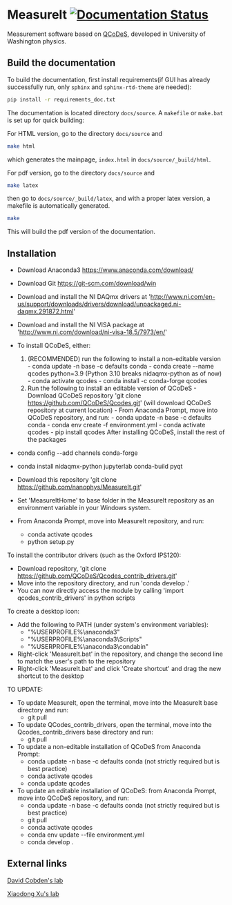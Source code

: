 # MeasureIt [![Documentation Status](https://readthedocs.org/projects/measureituw/badge/?version=latest)](https://measureituw.readthedocs.io/en/latest/?badge=latest)

Measurement software based on [QCoDeS](https://qcodes.github.io/), developed in University of Washington physics.

## Build the documentation

To build the documentation, first install requirements(if GUI has already successfully run, only `sphinx` and `sphinx-rtd-theme` are needed):

```bash
pip install -r requirements_doc.txt
```

The documentation is located directory `docs/source`. A `makefile` or `make.bat` is set up for quick building:

For HTML version, go to the directory `docs/source` and

```bash
make html
```

which generates the mainpage, `index.html` in `docs/source/_build/html`.

For pdf version, go to the directory `docs/source` and

```bash
make latex
```

then go to `docs/source/_build/latex`, and with a proper latex version, a makefile is automatically generated. 

```bash
make
```

This will build the pdf version of the documentation.

## Installation

- Download Anaconda3 https://www.anaconda.com/download/
- Download Git https://git-scm.com/download/win
- Download and install the NI DAQmx drivers at 'http://www.ni.com/en-us/support/downloads/drivers/download/unpackaged.ni-daqmx.291872.html'
- Download and install the NI VISA package at 'http://www.ni.com/download/ni-visa-18.5/7973/en/'

- To install QCoDeS, either:
    1) (RECOMMENDED) run the following to install a non-editable version
      - conda update -n base -c defaults conda
      - conda create --name qcodes python=3.9 (Python 3.10 breaks nidaqmx-python as of now)
      - conda activate qcodes
      - conda install -c conda-forge qcodes
    2) Run the following to install an editable version of QCoDeS
      - Download QCoDeS repository 'git clone https://github.com/QCoDeS/Qcodes.git' (will download QCoDeS repository at current location)
      - From Anaconda Prompt, move into QCoDeS repository, and run:
      - conda update -n base -c defaults conda
      - conda env create -f environment.yml
      - conda activate qcodes
      - pip install qcodes
After installing QCoDeS, install the rest of the packages
- conda config --add channels conda-forge 
- conda install nidaqmx-python jupyterlab conda-build pyqt
- Download this repository 'git clone https://github.com/nanophys/MeasureIt.git'
- Set 'MeasureItHome' to base folder in the MeasureIt repository as an environment variable in your Windows system.
- From Anaconda Prompt, move into MeasureIt repository, and run:
    - conda activate qcodes
    - python setup.py

To install the contributor drivers (such as the Oxford IPS120):
- Download repository, 'git clone https://github.com/QCoDeS/Qcodes_contrib_drivers.git'
- Move into the repository directory, and run 'conda develop .'
- You can now directly access the module by calling 'import qcodes_contrib_drivers' in python scripts

To create a desktop icon:
- Add the following to PATH (under system's environment variables):
    - "%USERPROFILE%\anaconda3"
    - "%USERPROFILE%\anaconda3\Scripts"
    - "%USERPROFILE%\anaconda3\condabin"
- Right-click 'MeasureIt.bat' in the repository, and change the second line to match the user's path to the repository
- Right-click 'MeasureIt.bat' and click 'Create shortcut' and drag the new shortcut to the desktop

TO UPDATE:
- To update MeasureIt, open the terminal, move into the MeasureIt base directory and run:
    - git pull
- To update QCodes_contrib_drivers, open the terminal, move into the Qcodes_contrib_drivers base directory and run:
    - git pull
- To update a non-editable installation of QCoDeS from Anaconda Prompt:
    - conda update -n base -c defaults conda  (not strictly required but is best practice)
    - conda activate qcodes
    - conda update qcodes
- To update an editable installation of QCoDeS: from Anaconda Prompt, move into QCoDeS repository, and run:
    - conda update -n base -c defaults conda  (not strictly required but is best practice)
    - git pull
    - conda activate qcodes
    - conda env update --file environment.yml
    - conda develop .

## External links

[David Cobden's lab](https://sites.google.com/uw.edu/nanodevice-physics)

[Xiaodong Xu's lab](https://sites.google.com/uw.edu/xulab)
